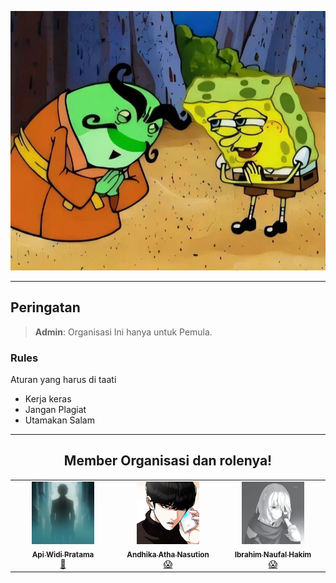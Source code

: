 <p align="center"><img src="./profile/Media/sepuh.jpg"></p>

---

## Peringatan

> **Admin**: Organisasi Ini hanya untuk Pemula.


### Rules
Aturan yang harus di taati

- Kerja keras
- Jangan Plagiat
- Utamakan Salam

---

<div align="center">
  <h2>Member Organisasi dan rolenya!</h2>
  <table>
    <tbody>
      <tr>
        <td align="center" valign="top" width="14.28%"><a href="https://github.com/jibrilawp987"><img src="./profile/Media/Tzy1.png" width="100px;" alt="Api Widi Pratama"/><br /><sub><b>Api Widi Pratama</b></sub></a><br /><a href="https://github.com/jibrilawp987" title="Admin">👻</a></td>
        <td align="center" valign="top" width="14.28%"><a href="https://github.com/NickelAwesomee"><img src="./profile/Media/atha1.png" width="100px;" alt="Andhika Atha Nasution"/><br /><sub><b>Andhika Atha Nasution</b></sub></a><br /><a href="https://github.com/NickelAwesomee" title="member">😱</a></td>
          <td align="center" valign="top" width="14.28%"><a href="https://github.com/ntesseract"><img src="./profile/Media/ibra1.jpg" width="100px;" alt="Ibrahim Naufal Hakim"/><br /><sub><b>Ibrahim Naufal Hakim</b></sub></a><br /><a href="https://github.com/ntesseract" title="member">😱</a></td>
      </tr>
    </tbody>
  </table>
</div>
